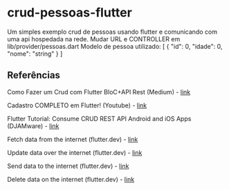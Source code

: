 # crud-pessoas-flutter
 Um simples exemplo crud de pessoas usando flutter e comunicando com uma api hospedada na rede.
Mudar URL e CONTROLLER em lib/provider/pessoas.dart
Modelo de pessoa utilizado:
[
  {
    "id": 0,
    "idade": 0,
    "nome": "string"
  }
]
 
## Referências
Como Fazer um Crud com Flutter BloC+API Rest (Medium) - <a href="https://medium.com/@thekingoftech/como-fazer-um-crud-com-flutter-bloc-api-rest-483ecf9c276" target="_blank">link</a>

Cadastro COMPLETO em Flutter! (Youtube) - <a href="https://www.youtube.com/watch?v=ViahqKZzZ7Y" target="_blank">link</a>

Flutter Tutorial: Consume CRUD REST API Android and iOS Apps (DJAMware) - <a href="https://www.djamware.com/post/5f308ef7185c336b811b362a/flutter-tutorial-consume-crud-rest-api-android-and-ios-apps#list-data" target="_blank">link</a>

Fetch data from the internet (flutter.dev) - <a href="https://flutter.dev/docs/cookbook/networking/fetch-data" target="_blank">link</a>

Update data over the internet (flutter.dev) - <a href="https://flutter.dev/docs/cookbook/networking/update-data" target="_blank">link</a>

Send data to the internet (flutter.dev) - <a href="https://flutter.dev/docs/cookbook/networking/send-data" target="_blank">link</a>

Delete data on the internet (flutter.dev) -  <a href="https://flutter.dev/docs/cookbook/networking/delete-data" target="_blank">link</a>

